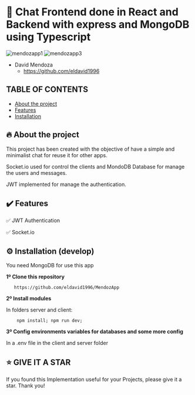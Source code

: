 # 🦄 Chat Frontend done in React and Backend with express and MongoDB using Typescript
![mendozapp1](https://github.com/user-attachments/assets/94aa8aee-1a15-4c59-bf4e-536b695347f1)
![mendozapp3](https://github.com/user-attachments/assets/697c1abc-4fab-47f0-a506-c8bd6212e317)

+ David Mendoza
  - https://github.com/eldavid1996
    
## TABLE OF CONTENTS

* [About the project](#-about-the-project)
* [Features](#%EF%B8%8F-features)
* [Installation](#%EF%B8%8F-installation-develop)

## 🔥 About the project

This project has been created with the objective of have a simple and minimalist chat for reuse it for other apps.

Socket.io used for control the clients and MondoDB Database for manage the users and messages.

JWT implemented for manage the authentication.

## ✔️ Features

✅ JWT Authentication

✅ Socket.io

## ⚙️ Installation (develop)

You need MongoDB for use this app

**1º Clone this repository**

       https://github.com/eldavid1996/MendozApp

**2º Install modules**

In folders server and client:

        npm install; npm run dev;
        
**3º Config environments variables for databases and some more config**

In a .env file in the client and server folder

## ⭐️ GIVE IT A STAR

If you found this Implementation useful for your Projects, please give it a star. Thank you!
